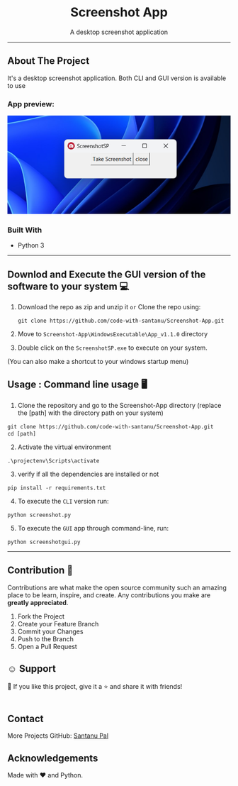  <h1 align="center">Screenshot App</h1>

  <p align="center">
   A desktop screenshot application
  </p>
</p>

---

## About The Project

It's a desktop screenshot application. Both CLI and GUI version is available to use<br>

### App preview:

<p align="center">
    <img  src="./assets/demo.png" alt="App-preview image">
</p>

### Built With

- Python 3

---

## Downlod and Execute the GUI version of the software to your system 💻

1. Download the repo as zip and unzip it `or`
   Clone the repo using:

   ```
   git clone https://github.com/code-with-santanu/Screenshot-App.git
   ```

2. Move to `Screenshot-App\WindowsExecutable\App_v1.1.0` directory

3. Double click on the `ScreenshotSP.exe` to execute on your system.<br>

(You can also make a shortcut to your windows startup menu)

<!-- ### (Check the installation demo before installing , bacause there is a unknown publisher issue) <br>

### Link of the installer 👉 [Screenshot App](https://drive.google.com/file/d/1V1qg5y7zR6KAMiq-neY5F8azmJVjRtxJ/view?usp=drive_link)

### Demo of installation -->

<!-- USAGE EXAMPLES -->

## Usage : Command line usage 🖥️

1. Clone the repository and go to the Screenshot-App directory (replace the [path] with the directory path on your system)

```
git clone https://github.com/code-with-santanu/Screenshot-App.git
cd [path]
```

2. Activate the virtual environment

```
.\projectenv\Scripts\activate
```

3. verify if all the dependencies are installed or not

```
pip install -r requirements.txt
```

4. To execute the `CLI` version run:

```
python screenshot.py
```

5. To execute the `GUI` app through command-line, run:

```
python screenshotgui.py
```

---

<!-- CONTRIBUTING -->

## Contribution 🙋

Contributions are what make the open source community such an amazing place to be learn, inspire, and create. Any contributions you make are **greatly appreciated**.

1. Fork the Project
2. Create your Feature Branch
3. Commit your Changes
4. Push to the Branch
5. Open a Pull Request

<!-- Support -->

## ☺️ Support

💙 If you like this project, give it a ⭐ and share it with friends!<br><br>

<!-- CONTACT -->

## Contact

More Projects
GitHub: [Santanu Pal](https://github.com/code-with-santanu)

<!-- ACKNOWLEDGEMENTS -->

## Acknowledgements

<!--
* Python 3 language
* pyautogui
* os -->

Made with ❤️ and Python. <br><br>
